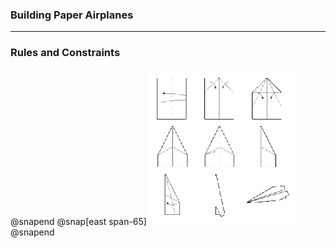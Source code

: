### Building Paper Airplanes
---
### Rules and Constraints
@snapend
@snap[east span-65]
![](assets/img/airplanes.png)
@snapend
